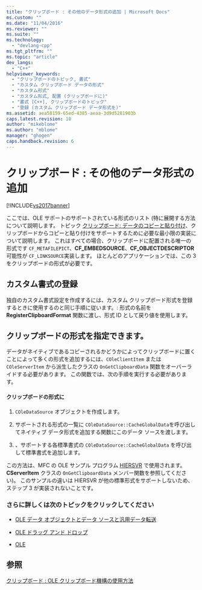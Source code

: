 ```yaml
---
title: "クリップボード : その他のデータ形式の追加 | Microsoft Docs"
ms.custom: ""
ms.date: "11/04/2016"
ms.reviewer: ""
ms.suite: ""
ms.technology: 
  - "devlang-cpp"
ms.tgt_pltfrm: ""
ms.topic: "article"
dev_langs: 
  - "C++"
helpviewer_keywords: 
  - "クリップボードのトピック, 書式"
  - "カスタム クリップボード データの形式"
  - "カスタム形式"
  - "カスタム形式, 配置 (クリップボードに)"
  - "書式 [C++], クリップボードのトピック"
  - "登録 (カスタム クリップボード データ形式を)"
ms.assetid: aea58159-65ed-4385-aeaa-3d9d5281903b
caps.latest.revision: 10
author: "mikeblome"
ms.author: "mblome"
manager: "ghogen"
caps.handback.revision: 6
---
```

# クリップボード : その他のデータ形式の追加
[!INCLUDE[vs2017banner](../assembler/inline/includes/vs2017banner.md)]

ここでは、OLE サポートのサポートされている形式のリスト \(特に展開する方法について説明します。  トピック [クリップボード: データのコピーと貼り付け](../Topic/Clipboard:%20Copying%20and%20Pasting%20Data.md)、クリップボードからコピーと貼り付けをサポートするために必要な最小限の実装について説明します。  これはすべての場合、クリップボードに配置される唯一の形式です `CF_METAFILEPICT`、**CF\_EMBEDSOURCE**、**CF\_OBJECTDESCRIPTOR**可能性が `CF_LINKSOURCE`実装します。  ほとんどのアプリケーションでは、この 3 をクリップボードの形式が必要です。  
  
##  <a name="_core_registering_custom_formats"></a> カスタム書式の登録  
 独自のカスタム書式設定を作成するには、カスタム クリップボード形式を登録するときに使用するのと同じ手順に従います。: 形式の名前を **RegisterClipboardFormat** 関数に渡し、形式 ID として戻り値を使用します。  
  
##  <a name="_core_placing_formats_on_the_clipboard"></a> クリップボードの形式を指定できます。  
 データがネイティブであるコピーされるかどうかによってクリップボードに置くことによって多くの形式を追加するには、`COleClientItem` または `COleServerItem` から派生したクラスの `OnGetClipboardData` 関数をオーバーライドする必要があります。  この関数では、次の手順を実行する必要があります。  
  
#### クリップボードの形式に  
  
1.  `COleDataSource` オブジェクトを作成します。  
  
2.  サポートされる形式の一覧に `COleDataSource::CacheGlobalData`を呼び出してネイティブ データ形式を追加する関数にこのデータ ソースを渡します。  
  
3.  、サポートする各標準書式の `COleDataSource::CacheGlobalData` を呼び出して標準書式を追加します。  
  
 この方法は、MFC の OLE サンプル プログラム [HIERSVR](../top/visual-cpp-samples.md) で使用されます。**CServerItem** クラスの `OnGetClipboardData` メンバー関数を参照してください\)。  このサンプルの違いは HIERSVR が他の標準形式をサポートしないため、ステップ 3 が実装されないことです。  
  
### さらに詳しくは次のトピックをクリックしてください  
  
-   [OLE データ オブジェクトとデータ ソースと汎用データ転送](../mfc/data-objects-and-data-sources-ole.md)  
  
-   [OLE ドラッグ アンド ドロップ](../mfc/drag-and-drop-ole.md)  
  
-   [OLE](../mfc/ole-background.md)  
  
## 参照  
 [クリップボード : OLE クリップボード機構の使用方法](../mfc/clipboard-using-the-ole-clipboard-mechanism.md)